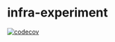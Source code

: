 # infra-experiment

[![codecov](https://codecov.io/gh/melucasleite/infra-experiment/branch/main/graph/badge.svg?token=IPHJCOVXQV)](https://codecov.io/gh/melucasleite/infra-experiment)
